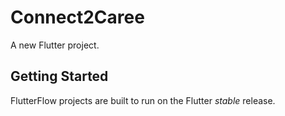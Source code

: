 # Connect2Caree

A new Flutter project.

## Getting Started

FlutterFlow projects are built to run on the Flutter _stable_ release.
